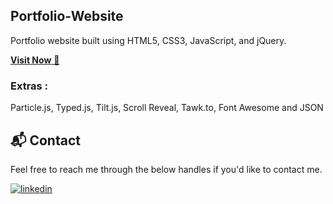 ## Portfolio-Website

Portfolio website built using HTML5, CSS3, JavaScript, and jQuery.

<a href="https://master--kushalreddy.netlify.app/#experience" target="_blank">**Visit Now** 🚀</a>

### Extras :

Particle.js, Typed.js, Tilt.js, Scroll Reveal, Tawk.to, Font Awesome and JSON

<h2>📬 Contact</h2>

Feel free to reach me through the below handles if you'd like to contact me.

[![linkedin](https://img.shields.io/badge/LinkedIn-0077B5?style=for-the-badge&logo=linkedin&logoColor=white)](https://www.linkedin.com/in/kushal-n-66870b271/)
